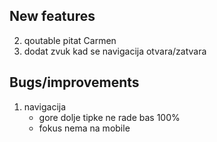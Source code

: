 ## New features
2. qoutable pitat Carmen
3. dodat zvuk kad se navigacija otvara/zatvara

## Bugs/improvements
1. navigacija
    - gore dolje tipke ne rade bas 100%
    - fokus nema na mobile
